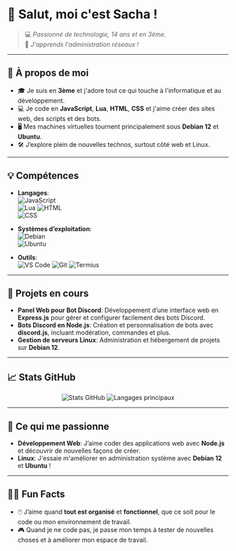 # 👋 Salut, moi c'est **Sacha** !

> 💻 _Passionné de technologie, 14 ans et en 3ème._  
> 🐧 _J'apprends l'administration réseaux !_  

---

## 🌟 **À propos de moi**
- 🎓 Je suis en **3ème** et j'adore tout ce qui touche à l'informatique et au développement.  
- 💻 Je code en **JavaScript**, **Lua**, **HTML**, **CSS** et j'aime créer des sites web, des scripts et des bots.  
- 🖥️ Mes machines virtuelles tournent principalement sous **Debian 12** et **Ubuntu**.
- 🛠️ J’explore plein de nouvelles technos, surtout côté web et Linux. 

---

## 💡 **Compétences**
- **Langages**:  
  ![JavaScript](https://img.shields.io/badge/-JavaScript-F7DF1E?logo=javascript&logoColor=black&style=for-the-badge)  
  ![Lua](https://img.shields.io/badge/-Lua-F7DF1E?logo=lua&logoColor=white&style=for-the-badge)
  ![HTML](https://img.shields.io/badge/-HTML5-E34F26?logo=html5&logoColor=white&style=for-the-badge)  
  ![CSS](https://img.shields.io/badge/-CSS3-1572B6?logo=css3&logoColor=white&style=for-the-badge)  

- **Systèmes d’exploitation**:  
  ![Debian](https://img.shields.io/badge/-Debian-FF0000?logo=debian&logoColor=white&style=for-the-badge)  
  ![Ubuntu](https://img.shields.io/badge/-Ubuntu-E95420?logo=ubuntu&logoColor=white&style=for-the-badge)  

- **Outils**:  
  ![VS Code](https://img.shields.io/badge/-VS_Code-007ACC?logo=visual-studio-code&logoColor=white&style=for-the-badge)
  ![Git](https://img.shields.io/badge/-Git-F05032?logo=git&logoColor=white&style=for-the-badge)
  ![Termius](https://img.shields.io/badge/-Termius-1572B6?logo=termius&logoColor=black&style=for-the-badge)

---

## 🔭 **Projets en cours**
- **Panel Web pour Bot Discord**: Développement d’une interface web en **Express.js** pour gérer et configurer facilement des bots Discord.  
- **Bots Discord en Node.js**: Création et personnalisation de bots avec **discord.js**, incluant modération, commandes et plus.  
- **Gestion de serveurs Linux**: Administration et hébergement de projets sur **Debian 12**.  

---

## 📈 **Stats GitHub**
<div align="center">  
  <img src="https://github-readme-stats.vercel.app/api?username=buildersoff&show_icons=true&theme=dracula&hide_border=true" alt="Stats GitHub" />  
  <img src="https://github-readme-stats.vercel.app/api/top-langs/?username=buildersoff&layout=compact&theme=dracula&hide_border=true" alt="Langages principaux" /> 
</div>  

---

## 🤖 **Ce qui me passionne**
- **Développement Web**: J’aime coder des applications web avec **Node.js** et découvrir de nouvelles façons de créer.  
- **Linux**: J'essaie m'améliorer en administration système avec **Debian 12** et **Ubuntu** !

---

## 🐱‍💻 **Fun Facts**
- 🖱️ J’aime quand **tout est organisé** et **fonctionnel**, que ce soit pour le code ou mon environnement de travail.
- 🎮 Quand je ne code pas, je passe mon temps à tester de nouvelles choses et à améliorer mon espace de travail.